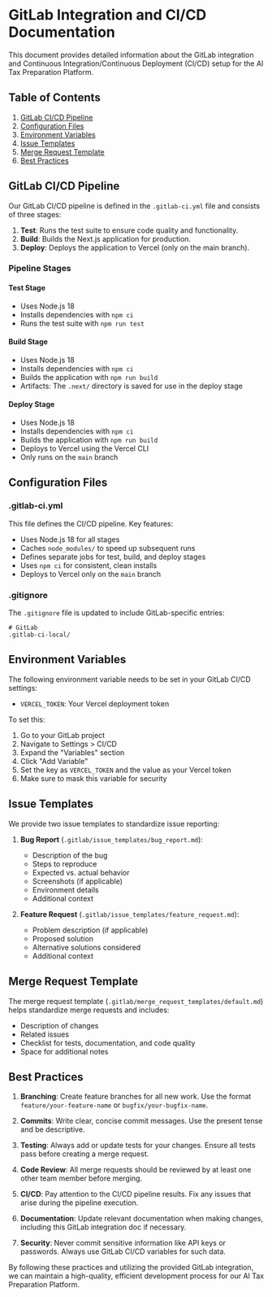 # GitLab Integration and CI/CD Documentation

This document provides detailed information about the GitLab integration and Continuous Integration/Continuous Deployment (CI/CD) setup for the AI Tax Preparation Platform.

## Table of Contents

1. [GitLab CI/CD Pipeline](#gitlab-cicd-pipeline)
2. [Configuration Files](#configuration-files)
3. [Environment Variables](#environment-variables)
4. [Issue Templates](#issue-templates)
5. [Merge Request Template](#merge-request-template)
6. [Best Practices](#best-practices)

## GitLab CI/CD Pipeline

Our GitLab CI/CD pipeline is defined in the `.gitlab-ci.yml` file and consists of three stages:

1. **Test**: Runs the test suite to ensure code quality and functionality.
2. **Build**: Builds the Next.js application for production.
3. **Deploy**: Deploys the application to Vercel (only on the main branch).

### Pipeline Stages

#### Test Stage
- Uses Node.js 18
- Installs dependencies with `npm ci`
- Runs the test suite with `npm run test`

#### Build Stage
- Uses Node.js 18
- Installs dependencies with `npm ci`
- Builds the application with `npm run build`
- Artifacts: The `.next/` directory is saved for use in the deploy stage

#### Deploy Stage
- Uses Node.js 18
- Installs dependencies with `npm ci`
- Builds the application with `npm run build`
- Deploys to Vercel using the Vercel CLI
- Only runs on the `main` branch

## Configuration Files

### .gitlab-ci.yml

This file defines the CI/CD pipeline. Key features:

- Uses Node.js 18 for all stages
- Caches `node_modules/` to speed up subsequent runs
- Defines separate jobs for test, build, and deploy stages
- Uses `npm ci` for consistent, clean installs
- Deploys to Vercel only on the `main` branch

### .gitignore

The `.gitignore` file is updated to include GitLab-specific entries:

```
# GitLab
.gitlab-ci-local/
```

## Environment Variables

The following environment variable needs to be set in your GitLab CI/CD settings:

- `VERCEL_TOKEN`: Your Vercel deployment token

To set this:
1. Go to your GitLab project
2. Navigate to Settings > CI/CD
3. Expand the "Variables" section
4. Click "Add Variable"
5. Set the key as `VERCEL_TOKEN` and the value as your Vercel token
6. Make sure to mask this variable for security

## Issue Templates

We provide two issue templates to standardize issue reporting:

1. **Bug Report** (`.gitlab/issue_templates/bug_report.md`):
   - Description of the bug
   - Steps to reproduce
   - Expected vs. actual behavior
   - Screenshots (if applicable)
   - Environment details
   - Additional context

2. **Feature Request** (`.gitlab/issue_templates/feature_request.md`):
   - Problem description (if applicable)
   - Proposed solution
   - Alternative solutions considered
   - Additional context

## Merge Request Template

The merge request template (`.gitlab/merge_request_templates/default.md`) helps standardize merge requests and includes:

- Description of changes
- Related issues
- Checklist for tests, documentation, and code quality
- Space for additional notes

## Best Practices

1. **Branching**: Create feature branches for all new work. Use the format `feature/your-feature-name` or `bugfix/your-bugfix-name`.

2. **Commits**: Write clear, concise commit messages. Use the present tense and be descriptive.

3. **Testing**: Always add or update tests for your changes. Ensure all tests pass before creating a merge request.

4. **Code Review**: All merge requests should be reviewed by at least one other team member before merging.

5. **CI/CD**: Pay attention to the CI/CD pipeline results. Fix any issues that arise during the pipeline execution.

6. **Documentation**: Update relevant documentation when making changes, including this GitLab integration doc if necessary.

7. **Security**: Never commit sensitive information like API keys or passwords. Always use GitLab CI/CD variables for such data.

By following these practices and utilizing the provided GitLab integration, we can maintain a high-quality, efficient development process for our AI Tax Preparation Platform.